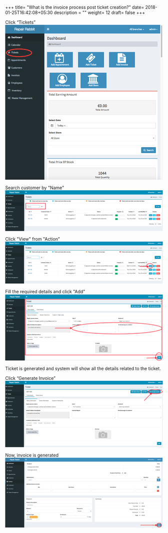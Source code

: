 +++
title= "What is the invoice process post ticket creation?"
date= 2018-01-25T16:42:08+05:30
description = ""
weight= 12
draft= false
+++

Click “Tickets” 
![What is the invoice process post ticket generation?](/images/tickets/what_is_the_invoice_process_post_ticket_generation/go_to_tickets.png)

Search customer by "Name"
![What is the invoice process post ticket generation?](/images/tickets/what_is_the_invoice_process_post_ticket_generation/search_customer.png)

Click "View" from "Action"
![What is the invoice process post ticket generation?](/images/tickets/what_is_the_invoice_process_post_ticket_generation/clcik_view.png)

Fill the required details and click "Add"
![What is the invoice process post ticket generation?](/images/tickets/what_is_the_invoice_process_post_ticket_generation/add_required_details_and_edit.png)

Ticket is generated and system will show all the details related to the ticket. 

Click “Generate Invoice”
![What is the invoice process post ticket generation?](/images/tickets/what_is_the_invoice_process_post_ticket_generation/click_on_generate_invoice.png)

Now, invoice is generated
![What is the invoice process post ticket generation?](/images/what_is_the_invoice_process_post_ticket_generation/fill_the_required_details_and_save.png)




